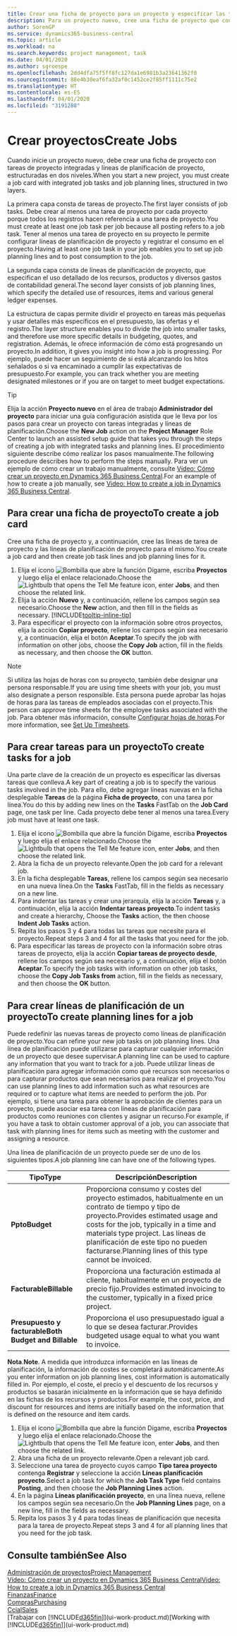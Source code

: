 ```yaml
---
title: Crear una ficha de proyecto para un proyecto y especificar las tareas | Documentos de Microsoft
description: Para un proyecto nuevo, cree una ficha de proyecto que contenga tareas y líneas de planificación, como ayuda para administrar el progreso y los presupuestos.
author: SorenGP
ms.service: dynamics365-business-central
ms.topic: article
ms.workload: na
ms.search.keywords: project management, task
ms.date: 04/01/2020
ms.author: sgroespe
ms.openlocfilehash: 2dd4dfa75f5ff8fc127da1e6981b3a23641362f0
ms.sourcegitcommit: 88e4b30eaf6fa32af0c1452ce2f85ff1111c75e2
ms.translationtype: HT
ms.contentlocale: es-ES
ms.lasthandoff: 04/01/2020
ms.locfileid: "3191288"
---
```

# <a name="create-jobs"></a><span data-ttu-id="3de56-103">Crear proyectos</span><span class="sxs-lookup"><span data-stu-id="3de56-103">Create Jobs</span></span>
<span data-ttu-id="3de56-104">Cuando inicie un proyecto nuevo, debe crear una ficha de proyecto con tareas de proyecto integradas y líneas de planificación de proyecto, estructuradas en dos niveles.</span><span class="sxs-lookup"><span data-stu-id="3de56-104">When you start a new project, you must create a job card with integrated job tasks and job planning lines, structured in two layers.</span></span>  

<span data-ttu-id="3de56-105">La primera capa consta de tareas de proyecto.</span><span class="sxs-lookup"><span data-stu-id="3de56-105">The first layer consists of job tasks.</span></span> <span data-ttu-id="3de56-106">Debe crear al menos una tarea de proyecto por cada proyecto porque todos los registros hacen referencia a una tarea de proyecto.</span><span class="sxs-lookup"><span data-stu-id="3de56-106">You must create at least one job task per job because all posting refers to a job task.</span></span> <span data-ttu-id="3de56-107">Tener al menos una tarea de proyecto en su proyecto le permite configurar líneas de planificación de proyecto y registrar el consumo en el proyecto.</span><span class="sxs-lookup"><span data-stu-id="3de56-107">Having at least one job task in your job enables you to set up job planning lines and to post consumption to the job.</span></span>

<span data-ttu-id="3de56-108">La segunda capa consta de líneas de planificación de proyecto, que especifican el uso detallado de los recursos, productos y diversos gastos de contabilidad general.</span><span class="sxs-lookup"><span data-stu-id="3de56-108">The second layer consists of job planning lines, which specify the detailed use of resources, items and various general ledger expenses.</span></span>

<span data-ttu-id="3de56-109">La estructura de capas permite dividir el proyecto en tareas más pequeñas y usar detalles más específicos en el presupuesto, las ofertas y el registro.</span><span class="sxs-lookup"><span data-stu-id="3de56-109">The layer structure enables you to divide the job into smaller tasks, and therefore use more specific details in budgeting, quotes, and registration.</span></span> <span data-ttu-id="3de56-110">Además, le ofrece información de cómo está progresando un proyecto.</span><span class="sxs-lookup"><span data-stu-id="3de56-110">In addition, it gives you insight into how a job is progressing.</span></span> <span data-ttu-id="3de56-111">Por ejemplo, puede hacer un seguimiento de si está alcanzando los hitos señalados o si va encaminado a cumplir las expectativas de presupuesto.</span><span class="sxs-lookup"><span data-stu-id="3de56-111">For example, you can track whether you are meeting designated milestones or if you are on target to meet budget expectations.</span></span>

> [!TIP]
> <span data-ttu-id="3de56-112">Elija la acción **Proyecto nuevo** en el área de trabajo **Administrador del proyecto** para iniciar una guía configuración asistida que le lleva por los pasos para crear un proyecto con tareas integradas y líneas de planificación.</span><span class="sxs-lookup"><span data-stu-id="3de56-112">Choose the **New Job** action on the **Project Manager** Role Center to launch an assisted setup guide that takes you through the steps of creating a job with integrated tasks and planning lines.</span></span> <span data-ttu-id="3de56-113">El procedimiento siguiente describe cómo realizar los pasos manualmente.</span><span class="sxs-lookup"><span data-stu-id="3de56-113">The following procedure describes how to perform the steps manually.</span></span> <span data-ttu-id="3de56-114">Para ver un ejemplo de cómo crear un trabajo manualmente, consulte [Vídeo: Cómo crear un proyecto en Dynamics 365 Business Central](https://www.youtube.com/watch?v=VqaPWr7BWmw).</span><span class="sxs-lookup"><span data-stu-id="3de56-114">For an example of how to create a job manually, see [Video: How to create a job in Dynamics 365 Business Central](https://www.youtube.com/watch?v=VqaPWr7BWmw).</span></span>

## <a name="to-create-a-job-card"></a><span data-ttu-id="3de56-115">Para crear una ficha de proyecto</span><span class="sxs-lookup"><span data-stu-id="3de56-115">To create a job card</span></span>
<span data-ttu-id="3de56-116">Cree una ficha de proyecto y, a continuación, cree las líneas de tarea de proyecto y las líneas de planificación de proyecto para el mismo.</span><span class="sxs-lookup"><span data-stu-id="3de56-116">You create a job card and then create job task lines and job planning lines for it.</span></span>

1. <span data-ttu-id="3de56-117">Elija el icono ![Bombilla que abre la función Dígame](media/ui-search/search_small.png "Dígame qué desea hacer"), escriba **Proyectos** y luego elija el enlace relacionado.</span><span class="sxs-lookup"><span data-stu-id="3de56-117">Choose the ![Lightbulb that opens the Tell Me feature](media/ui-search/search_small.png "Tell me what you want to do") icon, enter **Jobs**, and then choose the related link.</span></span>  
2. <span data-ttu-id="3de56-118">Elija la acción **Nuevo** y, a continuación, rellene los campos según sea necesario.</span><span class="sxs-lookup"><span data-stu-id="3de56-118">Choose the **New** action, and then fill in the fields as necessary.</span></span> [!INCLUDE[tooltip-inline-tip](includes/tooltip-inline-tip_md.md)]
3. <span data-ttu-id="3de56-119">Para especificar el proyecto con la información sobre otros proyectos, elija la acción **Copiar proyecto**, rellene los campos según sea necesario y, a continuación, elija el botón **Aceptar**.</span><span class="sxs-lookup"><span data-stu-id="3de56-119">To specify the job with information on other jobs, choose the **Copy Job** action, fill in the fields as necessary, and then choose the **OK** button.</span></span>

> [!NOTE]  
>   <span data-ttu-id="3de56-120">Si utiliza las hojas de horas con su proyecto, también debe designar una persona responsable.</span><span class="sxs-lookup"><span data-stu-id="3de56-120">If you are using time sheets with your job, you must also designate a person responsible.</span></span> <span data-ttu-id="3de56-121">Esta persona puede aprobar las hojas de horas para las tareas de empleados asociadas con el proyecto.</span><span class="sxs-lookup"><span data-stu-id="3de56-121">This person can approve time sheets for the employee tasks associated with the job.</span></span> <span data-ttu-id="3de56-122">Para obtener más información, consulte [Configurar hojas de horas](projects-how-setup-time-sheets.md).</span><span class="sxs-lookup"><span data-stu-id="3de56-122">For more information, see [Set Up Timesheets](projects-how-setup-time-sheets.md).</span></span>

## <a name="to-create-tasks-for-a-job"></a><span data-ttu-id="3de56-123">Para crear tareas para un proyecto</span><span class="sxs-lookup"><span data-stu-id="3de56-123">To create tasks for a job</span></span>
<span data-ttu-id="3de56-124">Una parte clave de la creación de un proyecto es especificar las diversas tareas que conlleva.</span><span class="sxs-lookup"><span data-stu-id="3de56-124">A key part of creating a job is to specify the various tasks involved in the job.</span></span> <span data-ttu-id="3de56-125">Para ello, debe agregar líneas nuevas en la ficha desplegable **Tareas** de la página **Ficha de proyecto**, con una tarea por línea.</span><span class="sxs-lookup"><span data-stu-id="3de56-125">You do this by adding new lines on the **Tasks** FastTab on the **Job Card** page, one task per line.</span></span> <span data-ttu-id="3de56-126">Cada proyecto debe tener al menos una tarea.</span><span class="sxs-lookup"><span data-stu-id="3de56-126">Every job must have at least one task.</span></span>

1. <span data-ttu-id="3de56-127">Elija el icono ![Bombilla que abre la función Dígame](media/ui-search/search_small.png "Dígame qué desea hacer"), escriba **Proyectos** y luego elija el enlace relacionado.</span><span class="sxs-lookup"><span data-stu-id="3de56-127">Choose the ![Lightbulb that opens the Tell Me feature](media/ui-search/search_small.png "Tell me what you want to do") icon, enter **Jobs**, and then choose the related link.</span></span>
2. <span data-ttu-id="3de56-128">Abra la ficha de un proyecto relevante.</span><span class="sxs-lookup"><span data-stu-id="3de56-128">Open the job card for a relevant job.</span></span>
3. <span data-ttu-id="3de56-129">En la ficha desplegable **Tareas**, rellene los campos según sea necesario en una nueva línea.</span><span class="sxs-lookup"><span data-stu-id="3de56-129">On the **Tasks** FastTab, fill in the fields as necessary on a new line.</span></span>
4. <span data-ttu-id="3de56-130">Para indentar las tareas y crear una jerarquía, elija la acción **Tareas** y, a continuación, elija la acción **Indentar tareas proyecto**.</span><span class="sxs-lookup"><span data-stu-id="3de56-130">To indent tasks and create a hierarchy, Choose the **Tasks** action, the then choose **Indent Job Tasks** action.</span></span>
5. <span data-ttu-id="3de56-131">Repita los pasos 3 y 4 para todas las tareas que necesite para el proyecto.</span><span class="sxs-lookup"><span data-stu-id="3de56-131">Repeat steps 3 and 4 for all the tasks that you need for the job.</span></span>
6. <span data-ttu-id="3de56-132">Para especificar las tareas de proyecto con la información sobre otras tareas de proyecto, elija la acción **Copiar tareas de proyecto desde**, rellene los campos según sea necesario y, a continuación, elija el botón **Aceptar**.</span><span class="sxs-lookup"><span data-stu-id="3de56-132">To specify the job tasks with information on other job tasks, choose the **Copy Job Tasks from** action, fill in the fields as necessary, and then choose the **OK** button.</span></span>

## <a name="to-create-planning-lines-for-a-job"></a><span data-ttu-id="3de56-133">Para crear líneas de planificación de un proyecto</span><span class="sxs-lookup"><span data-stu-id="3de56-133">To create planning lines for a job</span></span>
<span data-ttu-id="3de56-134">Puede redefinir las nuevas tareas de proyecto como líneas de planificación de proyecto.</span><span class="sxs-lookup"><span data-stu-id="3de56-134">You can refine your new job tasks on job planning lines.</span></span> <span data-ttu-id="3de56-135">Una línea de planificación puede utilizarse para capturar cualquier información de un proyecto que desee supervisar.</span><span class="sxs-lookup"><span data-stu-id="3de56-135">A planning line can be used to capture any information that you want to track for a job.</span></span> <span data-ttu-id="3de56-136">Puede utilizar líneas de planificación para agregar información como qué recursos son necesarios o para capturar productos que sean necesarios para realizar el proyecto.</span><span class="sxs-lookup"><span data-stu-id="3de56-136">You can use planning lines to add information such as what resources are required or to capture what items are needed to perform the job.</span></span> <span data-ttu-id="3de56-137">Por ejemplo, si tiene una tarea para obtener la aprobación de clientes para un proyecto, puede asociar esa tarea con líneas de planificación para productos como reuniones con clientes y asignar un recurso.</span><span class="sxs-lookup"><span data-stu-id="3de56-137">For example, if you have a task to obtain customer approval of a job, you can associate that task with planning lines for items such as meeting with the customer and assigning a resource.</span></span>  

<span data-ttu-id="3de56-138">Una línea de planificación de un proyecto puede ser de uno de los siguientes tipos.</span><span class="sxs-lookup"><span data-stu-id="3de56-138">A job planning line can have one of the following types.</span></span>  

| <span data-ttu-id="3de56-139">Tipo</span><span class="sxs-lookup"><span data-stu-id="3de56-139">Type</span></span> | <span data-ttu-id="3de56-140">Descripción</span><span class="sxs-lookup"><span data-stu-id="3de56-140">Description</span></span> |
| --- | --- |
| <span data-ttu-id="3de56-141">**Ppto**</span><span class="sxs-lookup"><span data-stu-id="3de56-141">**Budget**</span></span> |<span data-ttu-id="3de56-142">Proporciona consumo y costes del proyecto estimados, habitualmente en un contrato de tiempo y tipo de proyecto.</span><span class="sxs-lookup"><span data-stu-id="3de56-142">Provides estimated usage and costs for the job, typically in a time and materials type project.</span></span> <span data-ttu-id="3de56-143">Las líneas de planificación de este tipo no pueden facturarse.</span><span class="sxs-lookup"><span data-stu-id="3de56-143">Planning lines of this type cannot be invoiced.</span></span> |
| <span data-ttu-id="3de56-144">**Facturable**</span><span class="sxs-lookup"><span data-stu-id="3de56-144">**Billable**</span></span> |<span data-ttu-id="3de56-145">Proporciona una facturación estimada al cliente, habitualmente en un proyecto de precio fijo.</span><span class="sxs-lookup"><span data-stu-id="3de56-145">Provides estimated invoicing to the customer, typically in a fixed price project.</span></span> |
| <span data-ttu-id="3de56-146">**Presupuesto y facturable**</span><span class="sxs-lookup"><span data-stu-id="3de56-146">**Both Budget and Billable**</span></span> |<span data-ttu-id="3de56-147">Proporciona el uso presupuestado igual a lo que se desea facturar.</span><span class="sxs-lookup"><span data-stu-id="3de56-147">Provides budgeted usage equal to what you want to invoice.</span></span> |

<span data-ttu-id="3de56-148">**Nota**.</span><span class="sxs-lookup"><span data-stu-id="3de56-148">**Note**.</span></span> <span data-ttu-id="3de56-149">A medida que introduzca información en las líneas de planificación, la información de costes se completará automáticamente.</span><span class="sxs-lookup"><span data-stu-id="3de56-149">As you enter information on job planning lines, cost information is automatically filled in.</span></span> <span data-ttu-id="3de56-150">Por ejemplo, el coste, el precio y el descuento de los recursos y productos se basarán inicialmente en la información que se haya definido en las fichas de los recursos y productos.</span><span class="sxs-lookup"><span data-stu-id="3de56-150">For example, the cost, price, and discount for resources and items are initially based on the information that is defined on the resource and item cards.</span></span>

1. <span data-ttu-id="3de56-151">Elija el icono ![Bombilla que abre la función Dígame](media/ui-search/search_small.png "Dígame qué desea hacer"), escriba **Proyectos** y luego elija el enlace relacionado.</span><span class="sxs-lookup"><span data-stu-id="3de56-151">Choose the ![Lightbulb that opens the Tell Me feature](media/ui-search/search_small.png "Tell me what you want to do") icon, enter **Jobs**, and then choose the related link.</span></span>
2. <span data-ttu-id="3de56-152">Abra una ficha de un proyecto relevante.</span><span class="sxs-lookup"><span data-stu-id="3de56-152">Open a relevant job card.</span></span>
3. <span data-ttu-id="3de56-153">Seleccione una tarea de proyecto cuyos campo **Tipo tarea proyecto** contenga **Registrar** y seleccione la acción **Líneas planificación proyecto**.</span><span class="sxs-lookup"><span data-stu-id="3de56-153">Select a job task for which the **Job Task Type** field contains **Posting**, and then choose the **Job Planning Lines** action.</span></span>  
4. <span data-ttu-id="3de56-154">En la página **Líneas planificación proyecto**, en una línea nueva, rellene los campos según sea necesario.</span><span class="sxs-lookup"><span data-stu-id="3de56-154">On the **Job Planning Lines** page, on a new line, fill in the fields as necessary.</span></span>
5. <span data-ttu-id="3de56-155">Repita los pasos 3 y 4 para todas líneas de planificación que necesita para la tarea de proyecto.</span><span class="sxs-lookup"><span data-stu-id="3de56-155">Repeat steps 3 and 4 for all planning lines that you need for the job task.</span></span>

## <a name="see-also"></a><span data-ttu-id="3de56-156">Consulte también</span><span class="sxs-lookup"><span data-stu-id="3de56-156">See Also</span></span>

[<span data-ttu-id="3de56-157">Administración de proyectos</span><span class="sxs-lookup"><span data-stu-id="3de56-157">Project Management</span></span>](projects-manage-projects.md)  
[<span data-ttu-id="3de56-158">Vídeo: Cómo crear un proyecto en Dynamics 365 Business Central</span><span class="sxs-lookup"><span data-stu-id="3de56-158">Video: How to create a job in Dynamics 365 Business Central</span></span>](https://www.youtube.com/watch?v=VqaPWr7BWmw)  
[<span data-ttu-id="3de56-159">Finanzas</span><span class="sxs-lookup"><span data-stu-id="3de56-159">Finance</span></span>](finance.md)  
[<span data-ttu-id="3de56-160">Compras</span><span class="sxs-lookup"><span data-stu-id="3de56-160">Purchasing</span></span>](purchasing-manage-purchasing.md)  
[<span data-ttu-id="3de56-161">Ccial</span><span class="sxs-lookup"><span data-stu-id="3de56-161">Sales</span></span>](sales-manage-sales.md)  
<span data-ttu-id="3de56-162">[Trabajar con [!INCLUDE[d365fin](includes/d365fin_md.md)]](ui-work-product.md)</span><span class="sxs-lookup"><span data-stu-id="3de56-162">[Working with [!INCLUDE[d365fin](includes/d365fin_md.md)]](ui-work-product.md)</span></span>  
